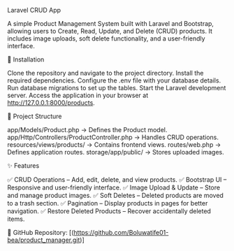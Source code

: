 Laravel CRUD App

A simple Product Management System built with Laravel and Bootstrap, allowing users to Create, Read, Update, and Delete (CRUD) products. It includes image uploads, soft delete functionality, and a user-friendly interface.

🚀 Installation

Clone the repository and navigate to the project directory.
Install the required dependencies.
Configure the .env file with your database details.
Run database migrations to set up the tables.
Start the Laravel development server.
Access the application in your browser at http://127.0.0.1:8000/products.

📂 Project Structure

app/Models/Product.php → Defines the Product model.
app/Http/Controllers/ProductController.php → Handles CRUD operations.
resources/views/products/ → Contains frontend views.
routes/web.php → Defines application routes.
storage/app/public/ → Stores uploaded images.

✨ Features

✅ CRUD Operations – Add, edit, delete, and view products.
✅ Bootstrap UI – Responsive and user-friendly interface.
✅ Image Upload & Update – Store and manage product images.
✅ Soft Deletes – Deleted products are moved to a trash section.
✅ Pagination – Display products in pages for better navigation.
✅ Restore Deleted Products – Recover accidentally deleted items.


📌 GitHub Repository: [(https://github.com/Boluwatife01-bea/product_manager.git)]